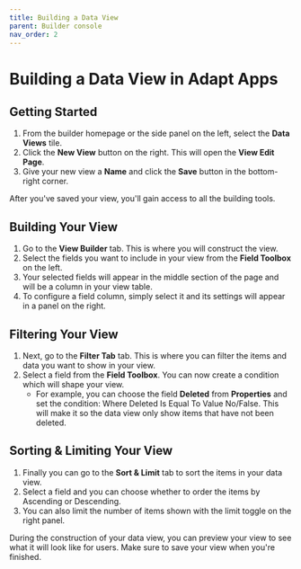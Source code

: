 ```yaml
---
title: Building a Data View
parent: Builder console
nav_order: 2
---
```


# Building a Data View in Adapt Apps

## Getting Started
1. From the builder homepage or the side panel on the left, select the **Data Views** tile.
2. Click the **New View** button on the right. This will open the **View Edit Page**.
3. Give your new view a **Name** and click the **Save** button in the bottom-right corner.

After you've saved your view, you'll gain access to all the building tools.

## Building Your View
1. Go to the **View Builder** tab. This is where you will construct the view.
2. Select the fields you want to include in your view from the **Field Toolbox** on the left.
3. Your selected fields will appear in the middle section of the page and will be a column in your view table.
4. To configure a field column, simply select it and its settings will appear in a panel on the right.

## Filtering Your View
1. Next, go to the **Filter Tab** tab. This is where you can filter the items and data you want to show in your view.
2. Select a field from the **Field Toolbox**. You can now create a condition which will shape your view.
    * For example, you can choose the field **Deleted** from **Properties** and set the condition: Where Deleted Is Equal To Value No/False. This will make it so the data view only show items that have not been deleted.

## Sorting & Limiting Your View
1. Finally you can go to the **Sort & Limit** tab to sort the items in your data view.
2. Select a field and you can choose whether to order the items by Ascending or Descending.
3. You can also limit the number of items shown with the limit toggle on the right panel.

During the construction of your data view, you can preview your view to see what it will look like for users. Make sure to save your view when you're finished.
